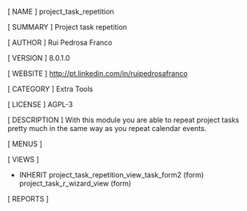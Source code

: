 [ NAME ]
project_task_repetition


[ SUMMARY ]
Project task repetition


[ AUTHOR ]
Rui Pedrosa Franco


[ VERSION ]
8.0.1.0


[ WEBSITE ]
http://pt.linkedin.com/in/ruipedrosafranco


[ CATEGORY ]
Extra Tools


[ LICENSE ]
AGPL-3


[ DESCRIPTION ]
With this module you are able to repeat project tasks pretty much in the same way as you repeat calendar events.


[ MENUS ]



[ VIEWS ]
* INHERIT project_task_repetition_view_task_form2 (form)
project_task_r_wizard_view (form)


[ REPORTS ]
